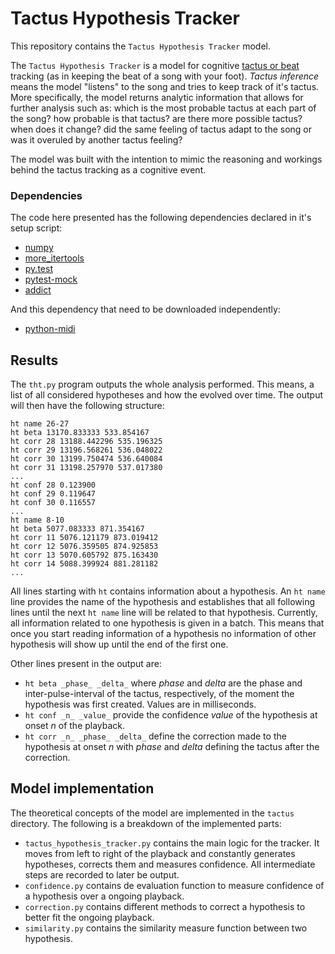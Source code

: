 # Tactus Hypothesis Tracker

This repository contains the `Tactus Hypothesis Tracker` model.

The `Tactus Hypothesis Tracker` is a model for cognitive 
[tactus or beat](http://en.wikipedia.org/wiki/Pulse_%28music%29) tracking (as
in keeping the beat of a song with your foot). *Tactus inference* means the
model "listens" to the song and tries to keep track of it's tactus. More
specifically, the model returns analytic information that allows for further
analysis such as: which is the most probable tactus at each part of the song?
how probable is that tactus? are there more possible tactus? when does it
change? did the same feeling of tactus adapt to the song or was it overuled by
another tactus feeling?

The model was built with the intention to mimic the reasoning and workings
behind the tactus tracking as a cognitive event. 

### Dependencies

The code here presented has the following dependencies declared in it's setup
script:

* [numpy](http://www.numpy.org/)
* [more_itertools](https://pypi.python.org/pypi/more-itertools)
* [py.test](https://pytest.org)
* [pytest-mock](https://pypi.python.org/pypi/pytest-mock)
* [addict](https://github.com/mewwts/addict)

And this dependency that need to be downloaded independently:

* [python-midi](https://github.com/vishnubob/python-midi)


## Results

The `tht.py` program outputs the whole analysis performed. This means, a list
of all considered hypotheses and how the evolved over time. The output will
then have the following structure:

    ht name 26-27
    ht beta 13170.833333 533.854167
    ht corr 28 13188.442296 535.196325
    ht corr 29 13196.568261 536.048022
    ht corr 30 13199.750474 536.640084
    ht corr 31 13198.257970 537.017380
    ...
    ht conf 28 0.123900
    ht conf 29 0.119647
    ht conf 30 0.116557
    ...
    ht name 8-10
    ht beta 5077.083333 871.354167
    ht corr 11 5076.121179 873.019412
    ht corr 12 5076.359505 874.925853
    ht corr 13 5070.605792 875.163430
    ht corr 14 5088.399924 881.281182
    ...

All lines starting with `ht` contains information about a hypothesis. An `ht
name` line provides the name of the hypothesis and establishes that all
following lines until the next `ht name` line will be related to that
hypothesis. Currently, all information related to one hypothesis is given in a
batch. This means that once you start reading information of a hypothesis no
information of other hypothesis will show up until the end of the first one.

Other lines present in the output are:

* `ht beta _phase_ _delta_` where _phase_ and _delta_ are the phase and
    inter-pulse-interval of the tactus, respectively, of the moment the
    hypothesis was first created. Values are in milliseconds.
* `ht conf _n_ _value_` provide the confidence _value_ of the hypothesis at
    onset _n_ of the playback.
* `ht corr _n_ _phase_ _delta_` define the correction made to the hypothesis at
    onset _n_ with _phase_ and _delta_ defining the tactus after the
    correction.


## Model implementation 

The theoretical concepts of the model are implemented in the `tactus`
directory. The following is a breakdown of the implemented parts:

* `tactus_hypothesis_tracker.py` contains the main logic for the tracker. It
    moves from left to right of the playback and constantly generates
    hypotheses, corrects them and measures confidence. All intermediate steps
    are recorded to later be output.
* `confidence.py` contains de evaluation function to measure confidence of a
    hypothesis over a ongoing playback.
* `correction.py` contains different methods to correct a hypothesis to better
    fit the ongoing playback.
* `similarity.py` contains the similarity measure function between two
    hypothesis.
